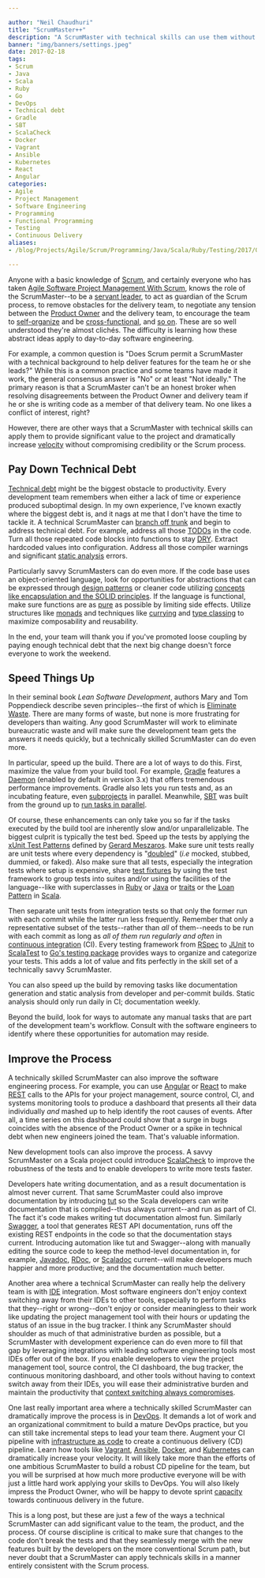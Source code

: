 ```yaml
---

author: "Neil Chaudhuri"
title: "ScrumMaster++"
description: "A ScrumMaster with technical skills can use them without compromising the Scrum process."
banner: "img/banners/settings.jpeg"
date: 2017-02-18
tags:
- Scrum
- Java
- Scala
- Ruby
- Go
- DevOps
- Technical debt
- Gradle
- SBT
- ScalaCheck
- Docker
- Vagrant
- Ansible
- Kubernetes
- React
- Angular
categories: 
- Agile
- Project Management
- Software Engineering
- Programming
- Functional Programming
- Testing
- Continuous Delivery
aliases:
- /blog/Projects/Agile/Scrum/Programming/Java/Scala/Ruby/Testing/2017/02/18/scrummaster-plus-plus

---
```


Anyone with a basic knowledge of [Scrum](/tags/scrum), and certainly everyone who has taken 
[Agile Software Project Management With Scrum](/course/agile-software-project-management-with-scrum),
knows the role of the ScrumMaster--to be a [servant leader](http://www.inc.com/peter-economy/7-secrets-of-servant-leadership-that-will-lead-you-to-success.html),
to act as guardian of the Scrum process, to remove obstacles for the
delivery team, to negotiate any tension between the [Product Owner](https://www.mountaingoatsoftware.com/agile/scrum/roles/product-owner) 
and the delivery team, to encourage the team to [self-organize](https://hbr.org/2004/09/get-self-organized) and be 
[cross-functional](http://www.quickbase.com/blog/5-great-reasons-to-have-cross-functional-teams), and
[so on](http://www.scrumguides.org/scrum-guide.html#team-sm). These are so well understood they're almost clichés. 
The difficulty is learning how these abstract ideas apply to day-to-day software engineering.

For example, a common question is "Does Scrum permit a ScrumMaster with a technical background to help deliver features for the team he 
or she leads?" While this is a common practice and some teams have made it work, the general consensus answer is "No" or at least "Not ideally."
The primary reason is that a ScrumMaster can't be an honest broker when resolving disagreements between the Product Owner and 
delivery team if he or she is writing code as a member of that delivery team. No one likes a conflict of interest, right?

However, there are other ways that a ScrumMaster with technical skills can apply them to provide significant value to the project and 
dramatically increase [velocity](https://www.mountaingoatsoftware.com/blog/know-exactly-what-velocity-means-to-your-scrum-team)
without compromising credibility or the Scrum process. 



## Pay Down Technical Debt

[Technical debt](https://www.agilealliance.org/introduction-to-the-technical-debt-concept/) might be the biggest obstacle to
productivity. Every development team remembers when either a lack of time or experience produced 
suboptimal design. In my own experience, I've known exactly where the biggest debt is, and it nags at me that I don't have the time 
to tackle it. A technical ScrumMaster can [branch off trunk](http://guides.beanstalkapp.com/version-control/intro-to-version-control.html)
and begin to address technical debt. For example, address all those 
[TODOs](http://stackoverflow.com/questions/335378/how-do-you-flag-code-so-that-you-can-come-back-later-and-work-on-it) 
in the code. Turn all those repeated code blocks into functions to stay [DRY](https://dzone.com/articles/next-level-dont-repeat). 
Extract hardcoded values into configuration. Address all those compiler warnings and significant 
[static analysis](https://www.owasp.org/index.php/Static_Code_Analysis) errors.

Particularly savvy ScrumMasters can do even more. If the code base uses an object-oriented language, look for opportunities
for abstractions that can be expressed through [design patterns](http://www.blackwasp.co.uk/gofpatterns.aspx) or cleaner code 
utilizing [concepts like encapsulation and the SOLID principles](http://www.codemag.com/article/1001061). If the language 
is functional, make sure functions are as [pure](https://www.sitepoint.com/functional-programming-pure-functions/) as possible
by limiting side effects. Utilize structures like [monads](http://stackoverflow.com/questions/44965/what-is-a-monad) and techniques like 
[currying](http://stackoverflow.com/questions/36314/what-is-currying) and [type classing](http://danielwestheide.com/blog/2013/02/06/the-neophytes-guide-to-scala-part-12-type-classes.html)
to maximize composability and reusability. 

In the end, your team will thank you if you've promoted loose coupling by paying enough technical debt that the next
big change doesn't force everyone to work the weekend.

## Speed Things Up

In their seminal book *Lean Software Development*, authors Mary and Tom Poppendieck describe seven principles--the first of 
which is [Eliminate Waste](http://www.allaboutagile.com/lean-principles-1-eliminate-waste/). There are many forms 
of waste, but none is more frustrating for developers than waiting. Any good ScrumMaster will work to eliminate bureaucratic waste
and will make sure the development team gets the answers it needs quickly, but a technically skilled ScrumMaster can do even more.

In particular, speed up the build. There are a lot of ways to do this. First, maximize the value from your build tool. For example,
[Gradle](https://gradle.org/) features a [Daemon](https://docs.gradle.org/current/userguide/gradle_daemon.html#sec:why_the_daemon) 
(enabled by default in version 3.x) that offers tremendous performance improvements. Gradle also lets you run tests 
and, as an incubating feature, 
even [subprojects](https://docs.gradle.org/current/userguide/multi_project_builds.html#sec:parallel_execution) in parallel. 
Meanwhile, [SBT](http://www.scala-sbt.org/index.html) was built from the ground up 
to [run tasks in parallel](http://www.scala-sbt.org/0.13/docs/Parallel-Execution.html).

Of course, these enhancements can only take you so far if the tasks executed by the build tool are inherently slow and/or unparallelizable. The biggest culprit
is typically the test bed. Speed up the tests by applying the [xUnit Test Patterns](http://xunitpatterns.com/Slow%20Tests.html) 
defined by [Gerard Meszaros](https://www.linkedin.com/in/gerardmeszaros/). Make sure unit tests really are unit tests where every dependency is "[doubled](http://xunitpatterns.com/Test%20Double.html)" 
(*i.e* mocked, stubbed, dummied, or faked). Also make sure that all tests, especially the integration tests where setup is expensive,
share [test fixtures](https://github.com/junit-team/junit4/wiki/test-fixtures) by using the test framework to group tests 
into suites and/or using the facilities of the language--like with superclasses in [Ruby](/tags/ruby) or 
[Java](/tags/java) or [traits](http://alvinalexander.com/scala/scala-trait-examples) or the 
[Loan Pattern](http://stackoverflow.com/questions/20762240/loaner-pattern-in-scala) in [Scala](/tags/scala).

Then separate unit tests from integration tests so that only the former run with each commit 
while the latter run less frequently. Remember that only a representative subset of the tests--rather than 
*all* of them--needs to be run with each commit as long as *all of them run regularly and often* in 
[continuous integration](https://www.martinfowler.com/articles/continuousIntegration.html) (CI). Every testing framework
from [RSpec](http://stackoverflow.com/questions/10029250/organizing-rspec-2-tests-into-unit-and-integration-categories-in-rails) 
to [JUnit](https://github.com/junit-team/junit4/wiki/categories) to 
[ScalaTest](http://www.scalatest.org/user_guide/tagging_your_tests) to [Go's testing package](https://golang.org/pkg/testing/) 
provides ways to organize and categorize your tests. This adds a lot of value and fits perfectly in the skill set
of a technically savvy ScrumMaster.
 
You can also speed up the build by removing tasks like documentation generation and static analysis from 
developer and per-commit builds. Static analysis should only run daily in CI; documentation weekly.

Beyond the build, look for ways to automate any manual tasks that are part of the development team's workflow. Consult 
with the software engineers to identify where these opportunities for automation may reside.

## Improve the Process

A technically skilled ScrumMaster can also improve the software engineering process. For example, you can use 
[Angular](/tags/angular) or [React](/tags/react) to make [REST](/tags/rest) calls to the APIs for your 
project management, source control, CI, and systems monitoring tools to produce a dashboard that
presents all their data individually *and* mashed up to help identify the root causes of events. After all, a time series 
on this dashboard could show that a surge in bugs coincides with the absence of the Product Owner
or a spike in technical debt when new engineers joined the team. That's valuable information.

New development tools can also improve the process. A savvy ScrumMaster on a Scala project could introduce 
[ScalaCheck](https://www.scalacheck.org/) to improve the robustness of the tests and to enable
developers to write more tests faster. 

Developers hate writing documentation, and as a result documentation is almost never current. That same ScrumMaster could also 
improve documentation by introducing [tut](https://github.com/tpolecat/tut) so the Scala developers can write documentation 
that is compiled--thus always current--and run as part of CI. The fact it's code makes writing tut 
documentation almost fun. Similarly [Swagger](http://swagger.io/), a tool that generates REST API documentation, runs off the existing REST endpoints 
in the code so that the documentation stays current. Introducing automation like tut and Swagger--along with manually editing the source code 
to keep the method-level documentation in, for example, [Javadoc](http://www.oracle.com/technetwork/articles/java/index-137868.html),
[RDoc](https://rdoc.github.io/rdoc/), or
[Scaladoc](http://docs.scala-lang.org/style/scaladoc.html) current--will make developers much happier and more productive;
and the documentation much better.

Another area where a technical ScrumMaster can really help the delivery team is with [IDE](http://www.webopedia.com/TERM/I/integrated_development_environment.html) integration. Most software
engineers don't enjoy context switching away from their IDEs
to other tools, especially to perform tasks that they--right or wrong--don't enjoy or consider meaningless to their work like updating the project
management tool with their hours or updating the status of an issue in the bug tracker. I think any ScrumMaster should shoulder as 
much of that administrative burden as possible, but a ScrumMaster with development experience can 
do even more to fill that gap by leveraging integrations with leading software engineering tools most IDEs offer 
out of the box. If you enable developers to view the project management tool, source control, the CI dashboard, the bug tracker, the continuous monitoring dashboard,
and other tools without having to context switch away from their IDEs, you will ease their administrative burden and maintain
the productivity that [context switching always compromises](https://www.quora.com/Elon-Musk-What-does-My-context-switching-penalty-is-high-and-my-process-isolation-is-not-what-it-used-to-be-mean).

One last really important area where a technically skilled ScrumMaster can dramatically improve the process is in 
[DevOps](https://continuousdelivery.com/). It demands a lot of work and an organizational commitment to build a mature
DevOps practice, but you can still take incremental steps to lead your team there. Augment your CI pipeline with
[infrastructure as code](https://www.thoughtworks.com/insights/blog/infrastructure-code-reason-smile) to create a 
continuous delivery (CD) pipeline. Learn how tools like [Vagrant](https://www.vagrantup.com/), [Ansible](https://www.ansible.com/), 
[Docker](https://www.docker.com/), and [Kubernetes](https://kubernetes.io/) can dramatically increase your velocity. It
will likely take more than the efforts of one ambitious ScrumMaster to build a robust CD pipeline for the team, but
you will be surprised at how much more productive everyone will be with just a little hard work applying your skills 
to DevOps. You will also likely impress the Product Owner, who will be happy to devote sprint [capacity](http://softwareengineering.stackexchange.com/questions/264426/scrum-capacity-vs-velocity-when-planning-a-sprint) 
towards continuous delivery in the future.


This is a long post, but these are just a few of the ways a technical ScrumMaster can add significant value to the team, the product, and the process.
Of course discipline is critical to make sure that changes to the code don't break the tests and that they seamlessly merge with the 
new features built by the developers on the more conventional Scrum path, but never doubt that a ScrumMaster can 
apply technicals skills in a manner entirely consistent with the Scrum process.

 
 


 

